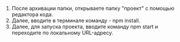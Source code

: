 1. После архивации папки, открываете папку "проект" с помощью редактора кода.
2. Далее, вводите в терминале команду - npm install.
3. Далее, для запуска проекта, вводите команду npm start и переходите по локальному URL-адресу.
